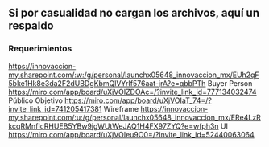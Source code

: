 ## Si por casualidad no cargan los archivos, aquí un respaldo

### Requerimientos
https://innovaccion-my.sharepoint.com/:w:/g/personal/launchx05648_innovaccion_mx/EUh2qF5bke1Hk8e3da2F2dUBDgKbmQlVYrIf576aat-jrA?e=qbbPTh
Buyer Person
https://miro.com/app/board/uXjVOIZDOAc=/?invite_link_id=777134032474
Público Objetivo
https://miro.com/app/board/uXjVOIaT_74=/?invite_link_id=741205417381
Wireframe
https://innovaccion-my.sharepoint.com/:u:/g/personal/launchx05648_innovaccion_mx/ERe4LzRkcqRMnfIcRHUEB5YBw9jgWUtWeJAQ1H4FX97ZYQ?e=wfph3n
UI
https://miro.com/app/board/uXjVOIeu9O0=/?invite_link_id=52440063064